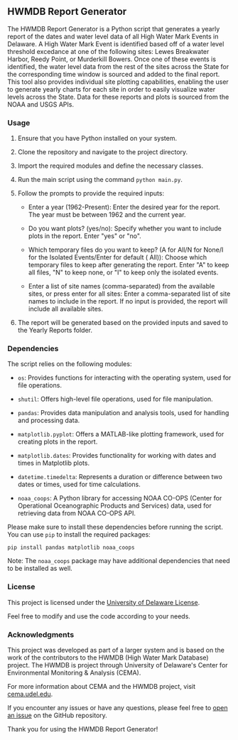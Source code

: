 ## HWMDB Report Generator

The HWMDB Report Generator is a Python script that generates a yearly report of the dates and water level data of all
High Water Mark Events in Delaware. A High Water Mark Event is identified based off of a water level threshold
excedance at one of the following sites: Lewes Breakwater Harbor, Reedy Point, or Murderkill Bowers. Once one of these
events is identified, the water level data from the rest of the sites across the State for the corresponding time window
is sourced and added to the final report. This tool also provides individual site plotting capabilities, enabling the
user to generate yearly charts for each site in order to easily visualize water levels across the State. Data for these
reports and plots is sourced from the NOAA and USGS APIs.

### Usage

1. Ensure that you have Python installed on your system.

2. Clone the repository and navigate to the project directory.

3. Import the required modules and define the necessary classes.

4. Run the main script using the command `python main.py`.

5. Follow the prompts to provide the required inputs:

    - Enter a year (1962-Present): Enter the desired year for the report. The year must be between 1962 and the current
      year.

    - Do you want plots? (yes/no): Specify whether you want to include plots in the report. Enter "yes" or "no".

    - Which temporary files do you want to keep? (A for All/N for None/I for the Isolated Events/Enter for default (
      All)): Choose which temporary files to keep after generating the report. Enter "A" to keep all files, "N" to keep
      none, or "I" to keep only the isolated events.

    - Enter a list of site names (comma-separated) from the available sites, or press enter for all sites: Enter a
      comma-separated list of site names to include in the report. If no input is provided, the report will include all
      available sites.

6. The report will be generated based on the provided inputs and saved to the Yearly Reports folder.

### Dependencies

The script relies on the following modules:

- `os`: Provides functions for interacting with the operating system, used for file operations.

- `shutil`: Offers high-level file operations, used for file manipulation.

- `pandas`: Provides data manipulation and analysis tools, used for handling and processing data.

- `matplotlib.pyplot`: Offers a MATLAB-like plotting framework, used for creating plots in the report.

- `matplotlib.dates`: Provides functionality for working with dates and times in Matplotlib plots.

- `datetime.timedelta`: Represents a duration or difference between two dates or times, used for time calculations.

- `noaa_coops`: A Python library for accessing NOAA CO-OPS (Center for Operational Oceanographic Products and Services)
  data, used for retrieving data from NOAA CO-OPS API.

Please make sure to install these dependencies before running the script. You can use `pip` to install the required
packages:

```
pip install pandas matplotlib noaa_coops
```

Note: The `noaa_coops` package may have additional dependencies that need to be installed as well.

### License

This project is licensed under the [University of Delaware License](LICENSE).

Feel free to modify and use the code according to your needs.

### Acknowledgments

This project was developed as part of a larger system and is based on the work of the contributors to the HWMDB (High
Water Mark Database) project.
The HWMDB is project through University of Delaware's Center for Environmental Monitoring & Analysis (CEMA).

For more information about CEMA and the HWMDB project, visit [cema.udel.edu](https://cema.udel.edu/).

If you encounter any issues or have any questions, please feel free
to [open an issue](https://github.com/jhcooper/HWM/issues) on the GitHub repository.

Thank you for using the HWMDB Report Generator!